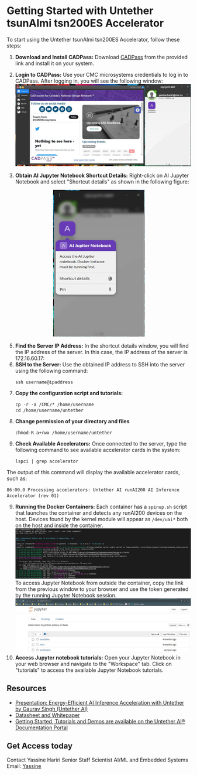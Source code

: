 # Getting Started with Untether tsunAImi tsn200ES Accelerator
To start using the Untether tsunAImi tsn200ES Accelerator, follow these steps:
1. **Download and Install CADPass:**
   Download [CADPass](https://www.cmc.ca/cadpass/) from the provided link and install it on your system.
   
2. **Login to CADPass:**
   Use your CMC microsystems credentials to log in to CADPass. After logging in, you will see the following window:
   ![Image Alt Text](https://github.com/cmcmicrosystems/Untether-tsunAImi-Accelerator/blob/main/cadpass.JPG)
   
3. **Obtain AI Jupyter Notebook Shortcut Details:**
   Right-click on AI Jupyter Notebook and select "Shortcut details" as shown in the following figure: 
<p align="center">
    <img src="https://github.com/cmcmicrosystems/Untether-tsunAImi-Accelerator/blob/main/cadpass1.JPG" alt="Image Alt Text" style="width: 250px; height: 400px;">
</p>

5. **Find the Server IP Address:**
   In the shortcut details window, you will find the IP address of the server. In this case, the IP address of the server is 172.16.60.17:    
6. **SSH to the Server:**
   Use the obtained IP address to SSH into the server using the following command:
   ```
   ssh username@ipaddress                     
   ```
7. **Copy the configuration script and tutorials:**
   ```
   cp -r -a /CMC/* /home/username
   cd /home/username/untether
   ```
8. **Change permission of your directory and files**
   ```
   chmod-R a+rwx /home/username/untether
   ```   
9. **Check Available Accelerators:**
Once connected to the server, type the following command to see available accelerator cards in the system:
   ```
   lspci | grep accelerator
   ```
The output of this command will display the available accelerator cards, such as:
   ```
   86:00.0 Processing accelerators: Untether AI runAI200 AI Inference Accelerator (rev 01)
   ```
9. **Running the Docker Containers:**
Each container has a `spinup.sh` script that launches the container and detects any runAI200 devices on the host. Devices found by the kernel module will appear as `/dev/uai*` both on the host and inside the container.
![Image Alt Text](https://github.com/cmcmicrosystems/Untether-tsunAImi-Accelerator/blob/main/docker.JPG)
To access Jupyter Notebook from outside the container, copy the link from the previous window to your browser and use the token generated by the running Jupyter Notebook session.
![Image Alt Text](https://github.com/cmcmicrosystems/Untether-tsunAImi-Accelerator/blob/main/Jupyter.JPG)
9. **Access Jupyter notebook tutorials:**
Open your Jupyter Notebook in your web browser and navigate to the "Workspace" tab. Click on "tutorials" to access the available Jupyter Notebook tutorials.
## Resources
- [Presentation: Energy-Efficient AI Inference Acceleration with Untether by Gaurav Singh (Untether AI)](https://www.youtube.com/watch?v=oK7YbOD4TYk&t=2112s)
- [Datasheet and Whitepaper](https://www.untether.ai/products)
- [Getting Started, Tutorials and Demos are available on the Untether AI® Documentation Portal](https://www.untether.ai/)

## Get Access today
Contact Yassine Hariri
Senior Staff Scientist
AI/ML and Embedded Systems
Email: [Yassine](mailto:yassine.hariri@cmc.ca)
